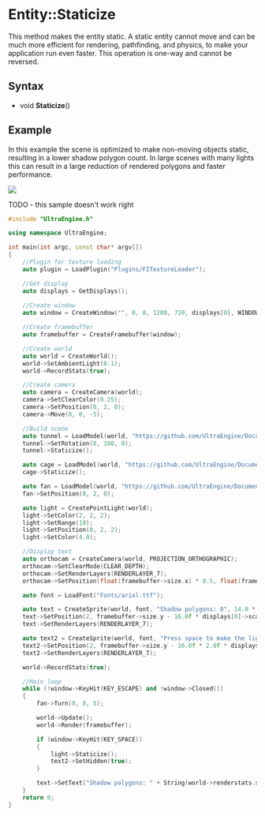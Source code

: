 # Entity::Staticize

This method makes the entity static. A static entity cannot move and can be much more efficient for rendering, pathfinding, and physics, to make your application run even faster. This operation is one-way and cannot be reversed.

## Syntax

- void **Staticize**()

## Example

In this example the scene is optimized to make non-moving objects static, resulting in a lower shadow polygon count. In large scenes with many lights this can result in a large reduction of rendered polygons and faster performance.

![](https://github.com/UltraEngine/Documentation/raw/master/Images/API_Entity_MakeStatic.gif)

TODO - this sample doesn't work right

```c++
#include "UltraEngine.h"

using namespace UltraEngine;

int main(int argc, const char* argv[])
{
    //Plugin for texture loading
    auto plugin = LoadPlugin("Plugins/FITextureLoader");

    //Get display
    auto displays = GetDisplays();
    
    //Create window
    auto window = CreateWindow("", 0, 0, 1280, 720, displays[0], WINDOW_TITLEBAR | WINDOW_CENTER);

    //Create framebuffer
    auto framebuffer = CreateFramebuffer(window);

    //Create world
    auto world = CreateWorld();
    world->SetAmbientLight(0.1);
    world->RecordStats(true);

    //Create camera
    auto camera = CreateCamera(world);
    camera->SetClearColor(0.25);
    camera->SetPosition(0, 2, 0);
    camera->Move(0, 0, -5);

    //Build scene
    auto tunnel = LoadModel(world, "https://github.com/UltraEngine/Documentation/raw/master/Assets/Models/Underground/tunnel_t.glb");
    tunnel->SetRotation(0, 180, 0);
    tunnel->Staticize();

    auto cage = LoadModel(world, "https://github.com/UltraEngine/Documentation/raw/master/Assets/Models/Underground/fancage.glb");
    cage->Staticize();

    auto fan = LoadModel(world, "https://github.com/UltraEngine/Documentation/raw/master/Assets/Models/Underground/fanblades.glb");
    fan->SetPosition(0, 2, 0);

    auto light = CreatePointLight(world);
    light->SetColor(2, 2, 2);
    light->SetRange(10);
    light->SetPosition(0, 2, 2);
    light->SetColor(4.0);

    //Display text
    auto orthocam = CreateCamera(world, PROJECTION_ORTHOGRAPHIC);
    orthocam->SetClearMode(CLEAR_DEPTH);
    orthocam->SetRenderLayers(RENDERLAYER_7);
    orthocam->SetPosition(float(framebuffer->size.x) * 0.5, float(framebuffer->size.y) * 0.5f);

    auto font = LoadFont("Fonts/arial.ttf");

    auto text = CreateSprite(world, font, "Shadow polygons: 0", 14.0 * displays[0]->scale);
    text->SetPosition(2, framebuffer->size.y - 16.0f * displays[0]->scale);
    text->SetRenderLayers(RENDERLAYER_7);

    auto text2 = CreateSprite(world, font, "Press space to make the light static.", 14.0 * displays[0]->scale);
    text2->SetPosition(2, framebuffer->size.y - 16.0f * 2.0f * displays[0]->scale);
    text2->SetRenderLayers(RENDERLAYER_7);

    world->RecordStats(true);

    //Main loop
    while (!window->KeyHit(KEY_ESCAPE) and !window->Closed())
    {
        fan->Turn(0, 0, 5);

        world->Update();
        world->Render(framebuffer);

        if (window->KeyHit(KEY_SPACE))
        {
            light->Staticize();
            text2->SetHidden(true);
        }

        text->SetText("Shadow polygons: " + String(world->renderstats.shadowpolygons));
    }
    return 0;
}
```
